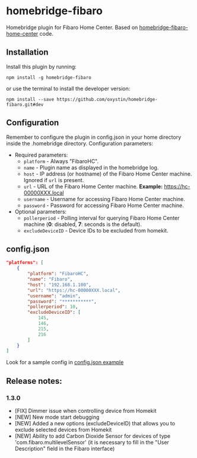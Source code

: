 # homebridge-fibaro

Homebridge plugin for Fibaro Home Center. Based on [homebridge-fibaro-home-center](https://github.com/ilcato/homebridge-fibaro-home-center) code.

## Installation

Install this plugin by running:

```
npm install -g homebridge-fibaro
```

or use the terminal to install the developer version:

```
npm install --save https://github.com/oxystin/homebridge-fibaro.git#dev
```

## Configuration

Remember to configure the plugin in config.json in your home directory inside the .homebridge directory. Configuration parameters:

- Required parameters:
  - `platform` - Always "FibaroHC".
  - `name` - Plugin name as displayed in the homebridge log.
  - `host` - IP address (or hostname) of the Fibaro Home Center machine. Ignored if `url` is present.
  - `url` - URL of the Fibaro Home Center machine. **Example:** https://hc-00000XXX.local
  - `username` - Username for accessing Fibaro Home Center machine.
  - `password` - Password for accessing Fibaro Home Center machine.
- Optional parameters:
  - `pollerperiod` - Polling interval for querying Fibaro Home Center machine (**0**: disabled, **7**: seconds is the default).
  - `excludeDeviceID` - Device IDs to be excluded from homekit.


## config.json

```json
"platforms": [
    {
        "platform": "FibaroHC",
        "name": "Fibaro",
        "host": "192.168.1.100",
        "url": "https://hc-00000XXX.local",
        "username": "admin",
        "password": "***********",
        "pollerperiod": 10,
        "excludeDeviceID": [
            145,
            146,
            215,
            216
        ]
    }
]
```
Look for a sample config in [config.json example](https://github.com/oxystin/homebridge-fibaro/blob/master/config.json)

## Release notes:

### 1.3.0
- [FIX] Dimmer issue when controlling device from Homekit
- [NEW] New mode start debugging
- [NEW] Added a new options (excludeDeviceID) that allows you to exclude selected devices from Homekit
- [NEW] Ability to add Carbon Dioxide Sensor for devices of type 'com.fibaro.multilevelSensor' (it is necessary to fill in the "User Description" field in the Fibaro interface)